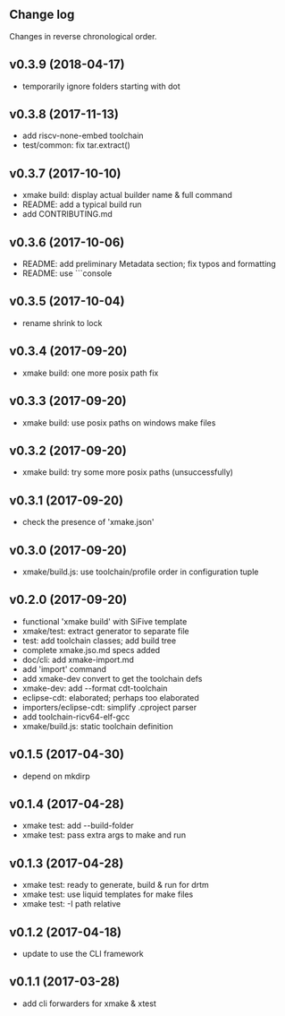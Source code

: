 ## Change log

Changes in reverse chronological order.

## v0.3.9 (2018-04-17)

- temporarily ignore folders starting with dot

## v0.3.8 (2017-11-13)

- add riscv-none-embed toolchain
- test/common: fix tar.extract()

## v0.3.7 (2017-10-10)

- xmake build: display actual builder name & full command
- README: add a typical build run
- add CONTRIBUTING.md

## v0.3.6 (2017-10-06)

- README: add preliminary Metadata section; fix typos and formatting
- README: use ```console

## v0.3.5 (2017-10-04)

- rename shrink to lock

## v0.3.4 (2017-09-20)

- xmake build: one more posix path fix

## v0.3.3 (2017-09-20)

- xmake build: use posix paths on windows make files

## v0.3.2 (2017-09-20)

- xmake build: try some more posix paths (unsuccessfully)

## v0.3.1 (2017-09-20)

- check the presence of 'xmake.json'

## v0.3.0 (2017-09-20)

- xmake/build.js: use toolchain/profile order in configuration tuple

## v0.2.0 (2017-09-20)

- functional 'xmake build' with SiFive template
- xmake/test: extract generator to separate file
- test: add toolchain classes; add build tree
- complete xmake.jso.md specs added
- doc/cli: add xmake-import.md
- add 'import' command
- add xmake-dev convert to get the toolchain defs
- xmake-dev: add --format cdt-toolchain
- eclipse-cdt: elaborated; perhaps too elaborated
- importers/eclipse-cdt: simplify .cproject parser
- add toolchain-ricv64-elf-gcc
- xmake/build.js: static toolchain definition

## v0.1.5 (2017-04-30)

- depend on mkdirp

## v0.1.4 (2017-04-28)

- xmake test: add --build-folder
- xmake test: pass extra args to make and run

## v0.1.3 (2017-04-28)

- xmake test: ready to generate, build & run for drtm
- xmake test: use liquid templates for make files
- xmake test: -I path relative

## v0.1.2 (2017-04-18)

- update to use the CLI framework

## v0.1.1 (2017-03-28)

- add cli forwarders for xmake & xtest
